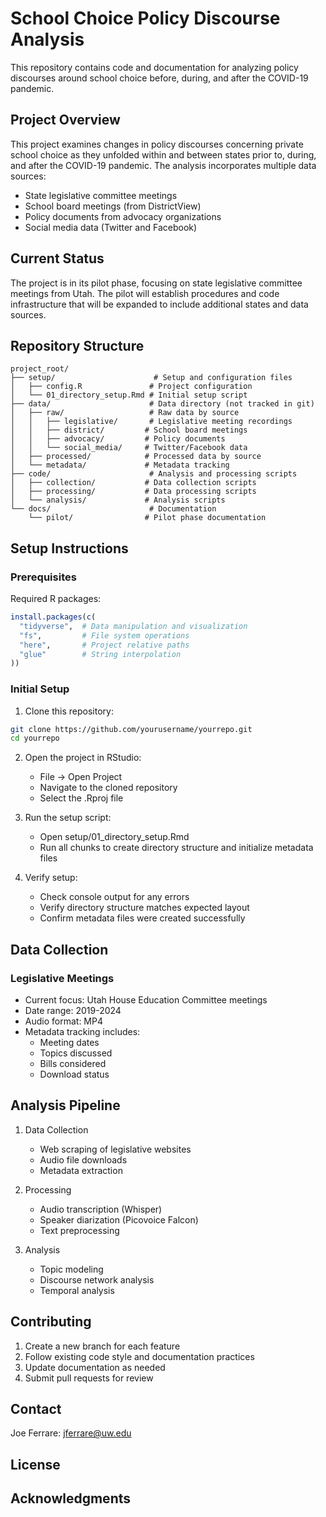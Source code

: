 # School Choice Policy Discourse Analysis

This repository contains code and documentation for analyzing policy discourses around school choice before, during, and after the COVID-19 pandemic.

## Project Overview

This project examines changes in policy discourses concerning private school choice as they unfolded within and between states prior to, during, and after the COVID-19 pandemic. The analysis incorporates multiple data sources:

- State legislative committee meetings
- School board meetings (from DistrictView)
- Policy documents from advocacy organizations
- Social media data (Twitter and Facebook)

## Current Status

The project is in its pilot phase, focusing on state legislative committee meetings from Utah. The pilot will establish procedures and code infrastructure that will be expanded to include additional states and data sources.

## Repository Structure

```
project_root/
├── setup/                      # Setup and configuration files
│   ├── config.R               # Project configuration
│   └── 01_directory_setup.Rmd # Initial setup script
├── data/                      # Data directory (not tracked in git)
│   ├── raw/                   # Raw data by source
│   │   ├── legislative/       # Legislative meeting recordings
│   │   ├── district/         # School board meetings
│   │   ├── advocacy/         # Policy documents
│   │   └── social_media/     # Twitter/Facebook data
│   ├── processed/            # Processed data by source
│   └── metadata/             # Metadata tracking
├── code/                      # Analysis and processing scripts
│   ├── collection/           # Data collection scripts
│   ├── processing/           # Data processing scripts
│   └── analysis/             # Analysis scripts
└── docs/                      # Documentation
    └── pilot/                # Pilot phase documentation
```

## Setup Instructions

### Prerequisites

Required R packages:
```r
install.packages(c(
  "tidyverse",  # Data manipulation and visualization
  "fs",         # File system operations
  "here",       # Project relative paths
  "glue"        # String interpolation
))
```

### Initial Setup

1. Clone this repository:
```bash
git clone https://github.com/yourusername/yourrepo.git
cd yourrepo
```

2. Open the project in RStudio:
   - File → Open Project
   - Navigate to the cloned repository
   - Select the .Rproj file

3. Run the setup script:
   - Open setup/01_directory_setup.Rmd
   - Run all chunks to create directory structure and initialize metadata files

4. Verify setup:
   - Check console output for any errors
   - Verify directory structure matches expected layout
   - Confirm metadata files were created successfully

## Data Collection

### Legislative Meetings
- Current focus: Utah House Education Committee meetings
- Date range: 2019-2024
- Audio format: MP4
- Metadata tracking includes:
  - Meeting dates
  - Topics discussed
  - Bills considered
  - Download status

## Analysis Pipeline

1. Data Collection
   - Web scraping of legislative websites
   - Audio file downloads
   - Metadata extraction

2. Processing
   - Audio transcription (Whisper)
   - Speaker diarization (Picovoice Falcon)
   - Text preprocessing

3. Analysis
   - Topic modeling
   - Discourse network analysis
   - Temporal analysis

## Contributing

1. Create a new branch for each feature
2. Follow existing code style and documentation practices
3. Update documentation as needed
4. Submit pull requests for review

## Contact

Joe Ferrare: jferrare@uw.edu

## License



## Acknowledgments


